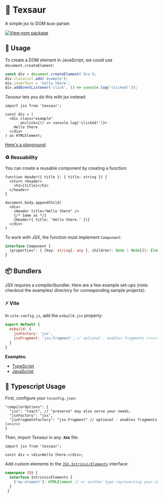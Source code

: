 # 🦖 Texsaur
A simple jsx to DOM `Node` parser.  

[![View npm package](https://img.shields.io/npm/v/texsaur.svg?style=for-the-badge&color=blueviolet)](https://www.npmjs.com/package/texsaur)

## 🚀 Usage
To create a DOM element in JavaScript, we *could* use `document.createElement`:

```ts
const div = document.createElement('div');
div.classList.add('example');
div.innerText = 'hello there';
div.addEventListener('click', () => console.log('clicked!'));
```

*Texsaur* lets you do this with jsx instead:

```tsx
import jsx from 'texsaur';

const div = (
  <div class="example" 
       onclick={() => console.log('clicked!')}>
    Hello there
  </div>
) as HTMLElement;
```

[Here's a playground](https://www.typescriptlang.org/play?target=2&module=1#code/PQKgsAUABCUAICsDOAPKyWRsSkCWAtgA4D2ATgC7qpQBmZJBUA5BQKYpICGArmcwG5cEWjwB2AYwp4SYqACU2E8gBMAFAG8o7FFQC+ALihadFI0gpk8YgOZQ9ASmNYorsmwp85AHiREuYgB8GqZ63sB+AYFCEHrCymIWUABGPBQUslAAvFBqLq7eqemZshIANngSANZZGmpOWYFQDCQUAHRcRERsYioAwgAWeGXq3orKZCraHBRZAER9FdVsUxQDbFAAQmkZYm1zUMCBDnqB+a4X28Vi5+FFu2cQDvGySS1UOXnQF94EXNaPC5A4z3WRxb4FYB-AGQZ4QSAqEgSHgEHrtZIkFQATw6XR6-SGIzU7wcAiAA).


### ♻️ Resuability
You can create a reusable component by creating a function:

```tsx
function Header({ title }: { title: string }) {
  return <header>
    <h1>{title}</h1>
  </header>
}

document.body.appendChild(
  <div>
    <Header title="Hello there" />
    {/* Same as */}
    {Header({ title: 'Hello there.' })}
  </div>
)
```

To work with JSX, the function must implement `Component`:

```ts
interface Component {
  (properties?: { [key: string]: any }, children?: Node | Node[]): Element
}
```

## 📦 Bundlers
JSX requires a compiler/bundler. Here are a few example set-ups (note: checkout the examples/ directory for corresponding sample projects):

### ⚡ Vite
In `vite.config.js`, add the `esbuild.jsx` property:

```js
export default {
  esbuild: {
    jsxFactory: 'jsx',
    jsxFragment: 'jsx.Fragment', // optional - enables fragments (<></>)
  }
}
```

**Examples**:

 - [TypeScript](//github.com/ConnorJamesLow/texsaur/tree/main/examples/vite-ts-project)
 - [JavaScript](//github.com/ConnorJamesLow/texsaur/tree/main/examples/vite-project)


## 💙 Typescript Usage
First, configure your `tsconfig.json`:

```jsonc
"compilerOptions": {
  "jsx": "react", // "preserve" may also serve your needs. 
  "jsxFactory": "jsx", 
  "jsxFragmentFactory": "jsx.Fragment" // optional - enables fragments (<></>)
}
```

Then, import _Texsaur_ in any **.tsx** file:

```tsx
import jsx from 'texsaur';

const div = <div>Hello there.</div>;
```

Add custom elements to the [`JSX.IntrinsicElements`](https://www.typescriptlang.org/docs/handbook/jsx.html#intrinsic-elements) interface:

```ts
namespace JSX {
  interface IntrinsicElements {
    ['my-element']: HTMLElement // or another type representing your custom element
  }
 }
 ```
